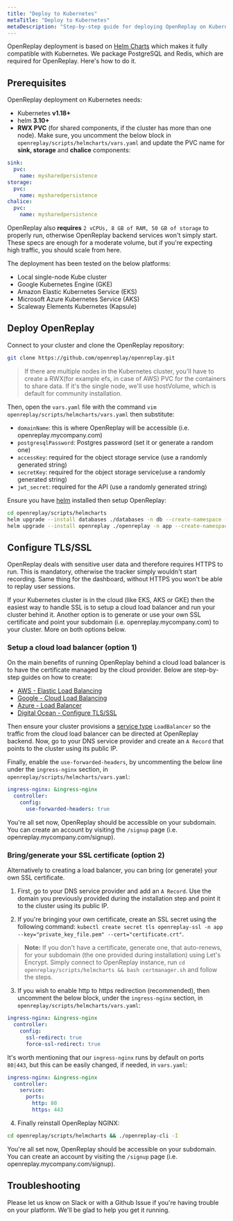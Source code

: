 ```yaml
---
title: "Deploy to Kubernetes"
metaTitle: "Deploy to Kubernetes"
metaDescription: "Step-by-step guide for deploying OpenReplay on Kubernetes."
---
```


OpenReplay deployment is based on [Helm Charts](https://helm.sh) which makes it fully compatible with Kubernetes. We package PostgreSQL and Redis, which are required for OpenReplay. Here's how to do it.

## Prerequisites

OpenReplay deployment on Kubernetes needs:
 - Kubernetes **v1.18+**
 - helm **3.10+**
 - **RWX PVC** (for shared components, if the cluster has more than one node). Make sure, you uncomment the below block in `openreplay/scripts/helmcharts/vars.yaml` and update the PVC name for **sink, storage** and **chalice** components:

```yaml
sink:
  pvc:
    name: mysharedpersistence
storage:
  pvc:
    name: mysharedpersistence
chalice:
  pvc:
    name: mysharedpersistence
```

OpenReplay also **requires** `2 vCPUs, 8 GB of RAM, 50 GB of storage` to properly run, otherwise OpenReplay backend services won't simply start. These specs are enough for a moderate volume, but if you're expecting high traffic, you should scale from here.

The deployment has been tested on the below platforms:
- Local single-node Kube cluster
- Google Kubernetes Engine (GKE)
- Amazon Elastic Kubernetes Service (EKS)
- Microsoft Azure Kubernetes Service (AKS)
- Scaleway Elements Kubernetes (Kapsule)

## Deploy OpenReplay

Connect to your cluster and clone the OpenReplay repository:

```bash
git clone https://github.com/openreplay/openreplay.git
```

> If there are multiple nodes in the Kubernetes cluster,
you'll have to create a RWX(for example efs, in case of AWS) PVC for the containers to share data.
If it's the single node, we'll use hostVolume, which is default for community installation.

Then, open the `vars.yaml` file with the command `vim openreplay/scripts/helmcharts/vars.yaml` then substitute:
- `domainName`: this is where OpenReplay will be accessible (i.e. openreplay.mycompany.com)
- `postgresqlPassword`: Postgres password (set it or generate a random one)
- `accessKey`: required for the object storage service (use a randomly generated string)
- `secretKey`: required for the object storage service(use a randomly generated string)
- `jwt_secret`: required for the API (use a randomly generated string)

Ensure you have [helm](https://helm.sh/docs/intro/install/) installed then setup OpenReplay:

```bash
cd openreplay/scripts/helmcharts
helm upgrade --install databases ./databases -n db --create-namespace --wait -f ./vars.yaml --atomic
helm upgrade --install openreplay ./openreplay -n app --create-namespace --wait -f ./vars.yaml --atomic
```

## Configure TLS/SSL

OpenReplay deals with sensitive user data and therefore requires HTTPS to run. This is mandatory, otherwise the tracker simply wouldn't start recording. Same thing for the dashboard, without HTTPS you won't be able to replay user sessions.

If your Kubernetes cluster is in the cloud (like EKS, AKS or GKE) then the easiest way to handle SSL is to setup a cloud load balancer and run your cluster behind it. Another option is to generate or use your own SSL certificate and point your subdomain (i.e. openreplay.mycompany.com) to your cluster. More on both options below.

### Setup a cloud load balancer (option 1)

On the main benefits of running OpenReplay behind a cloud load balancer is to have the certificate managed by the cloud provider. Below are step-by-step guides on how to create:
- [AWS - Elastic Load Balancing](/deployment/deploy-aws#setupawsloadbalancer(option1))
- [Google - Cloud Load Balancing](/deployment/deploy-gcp#setupgoogleloadbalancer(option1))
- [Azure - Load Balancer]([/deployment/deploy-azure#setupazurefrontdoor(option1)](https://docs.microsoft.com/en-us/azure/load-balancer/load-balancer-overview))
- [Digital Ocean - Configure TLS/SSL](/deployment/deploy-digitalocean#configuretls/ssl)

Then ensure your cluster provisions a [service type](https://kubernetes.io/docs/concepts/services-networking/service/#loadbalancer) `LoadBalancer` so the traffic from the cloud load balancer can be directed at OpenReplay backend. Now, go to your DNS service provider and create an `A Record` that points to the cluster using its public IP.

Finally, enable the `use-forwarded-headers`, by uncommenting the below line under the `ingress-nginx` section, in `openreplay/scripts/helmcharts/vars.yaml`:
   
```yaml
ingress-nginx: &ingress-nginx
  controller:
    config:
      use-forwarded-headers: true
```

You're all set now, OpenReplay should be accessible on your subdomain. You can create an account by visiting the `/signup` page (i.e. openreplay.mycompany.com/signup).

### Bring/generate your SSL certificate (option 2)

Alternatively to creating a load balancer, you can bring (or generate) your own SSL certificate.

1. First, go to your DNS service provider and add an `A Record`. Use the domain you previously provided during the installation step and point it to the cluster using its public IP.

2. If you're bringing your own certificate, create an SSL secret using the following command: `kubectl create secret tls openreplay-ssl -n app --key="private_key_file.pem" --cert="certificate.crt"`.

> **Note:** If you don't have a certificate, generate one, that auto-renews, for your subdomain (the one provided during installation) using Let's Encrypt. Simply connect to OpenReplay instance, run `cd openreplay/scripts/helmcharts && bash certmanager.sh` and follow the steps.

3. If you wish to enable http to https redirection (recommended), then uncomment the below block, under the `ingress-nginx` section, in `openreplay/scripts/helmcharts/vars.yaml`:
   
```yaml
ingress-nginx: &ingress-nginx
  controller:
    config:
      ssl-redirect: true
      force-ssl-redirect: true
```

It's worth mentioning that our `ingress-nginx` runs by default on ports `80|443`, but this can be easily changed, if needed, in `vars.yaml`:

```yaml
ingress-nginx: &ingress-nginx
  controller:
    service:
      ports:
        http: 80
        https: 443
```

4. Finally reinstall OpenReplay NGINX:

```bash
cd openreplay/scripts/helmcharts && ./openreplay-cli -I
```

You're all set now, OpenReplay should be accessible on your subdomain. You can create an account by visiting the `/signup` page (i.e. openreplay.mycompany.com/signup).

## Troubleshooting

Please let us know on Slack or with a Github Issue if you're having trouble on your platform. We'll be glad to help you get it running.
